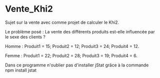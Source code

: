# Vente_Khi2
Sujet sur la vente avec comme projet de calculer le Khi2.

Le problème posé : 
La vente des différents produits est-elle influencée par le sexe des clients ?

Homme : Produit1 = 15;
        Produit2 = 12;
        Produit3 = 24;
        Produit4 = 12.
        
        
Femme : Produit1 = 22;
        Produit2 = 28;
        Produit3 = 19;
        Produit4 = 6.


Dans ce programme n'oublier pas d'installer jStat grâce à la commande npm install jstat
